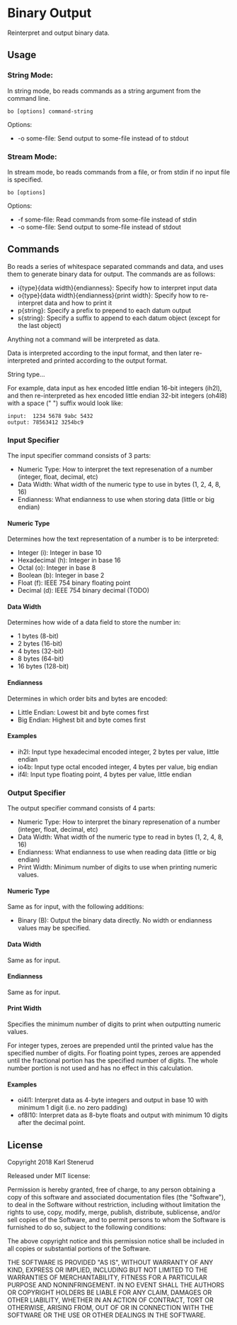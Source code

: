 Binary Output
=============

Reinterpret and output binary data.



Usage
-----

### String Mode:

In string mode, bo reads commands as a string argument from the command line.

    bo [options] command-string

Options:

  * -o some-file: Send output to some-file instead of to stdout


### Stream Mode:

In stream mode, bo reads commands from a file, or from stdin if no input file is specified.

    bo [options]

Options:

  * -f some-file: Read commands from some-file instead of stdin
  * -o some-file: Send output to some-file instead of stdout



Commands
--------

Bo reads a series of whitespace separated commands and data, and uses them to generate binary data for output. The commands are as follows:

  * i{type}{data width}{endianness}: Specify how to interpret input data
  * o{type}{data width}{endianness}{print width}: Specify how to re-interpret data and how to print it
  * p{string}: Specify a prefix to prepend to each datum output
  * s{string}: Specify a suffix to append to each datum object (except for the last object)

Anything not a command will be interpreted as data.

Data is interpreted according to the input format, and then later re-interpreted and printed according to the output format.

String type...

For example, data input as hex encoded little endian 16-bit integers (ih2l), and then re-interpreted as hex encoded little endian 32-bit integers (oh4l8) with a space (" ") suffix would look like:

    input:  1234 5678 9abc 5432
    output: 78563412 3254bc9


### Input Specifier

The input specifier command consists of 3 parts:

  * Numeric Type: How to interpret the text represenation of a number (integer, float, decimal, etc)
  * Data Width: What width of the numeric type to use in bytes (1, 2, 4, 8, 16)
  * Endianness: What endianness to use when storing data (little or big endian)

#### Numeric Type

Determines how the text representation of a number is to be interpreted:

  * Integer (i): Integer in base 10
  * Hexadecimal (h): Integer in base 16
  * Octal (o): Integer in base 8
  * Boolean (b): Integer in base 2
  * Float (f): IEEE 754 binary floating point
  * Decimal (d): IEEE 754 binary decimal (TODO)

#### Data Width

Determines how wide of a data field to store the number in:

  * 1 bytes (8-bit)
  * 2 bytes (16-bit)
  * 4 bytes (32-bit)
  * 8 bytes (64-bit)
  * 16 bytes (128-bit)

#### Endianness

Determines in which order bits and bytes are encoded:

  * Little Endian: Lowest bit and byte comes first
  * Big Endian: Highest bit and byte comes first

#### Examples

  * ih2l: Input type hexadecimal encoded integer, 2 bytes per value, little endian
  * io4b: Input type octal encoded integer, 4 bytes per value, big endian
  * if4l: Input type floating point, 4 bytes per value, little endian


### Output Specifier

The output specifier command consists of 4 parts:

  * Numeric Type: How to interpret the binary represenation of a number (integer, float, decimal, etc)
  * Data Width: What width of the numeric type to read in bytes (1, 2, 4, 8, 16)
  * Endianness: What endianness to use when reading data (little or big endian)
  * Print Width: Minimum number of digits to use when printing numeric values.

#### Numeric Type

Same as for input, with the following additions:

  * Binary (B): Output the binary data directly. No width or endianness values may be specified.

#### Data Width

Same as for input.

#### Endianness

Same as for input.

#### Print Width

Specifies the minimum number of digits to print when outputting numeric values.

For integer types, zeroes are prepended until the printed value has the specified number of digits.
For floating point types, zeroes are appended until the fractional portion has the specified number of digits. The whole number portion is not used and has no effect in this calculation.

#### Examples

  * oi4l1: Interpret data as 4-byte integers and output in base 10 with minimum 1 digit (i.e. no zero padding)
  * of8l10: Interpret data as 8-byte floats and output with minimum 10 digits after the decimal point.




License
-------

Copyright 2018 Karl Stenerud

Released under MIT license:

Permission is hereby granted, free of charge, to any person obtaining a copy of this software and associated documentation files (the "Software"), to deal in the Software without restriction, including without limitation the rights to use, copy, modify, merge, publish, distribute, sublicense, and/or sell copies of the Software, and to permit persons to whom the Software is furnished to do so, subject to the following conditions:

The above copyright notice and this permission notice shall be included in all copies or substantial portions of the Software.

THE SOFTWARE IS PROVIDED "AS IS", WITHOUT WARRANTY OF ANY KIND, EXPRESS OR IMPLIED, INCLUDING BUT NOT LIMITED TO THE WARRANTIES OF MERCHANTABILITY, FITNESS FOR A PARTICULAR PURPOSE AND NONINFRINGEMENT. IN NO EVENT SHALL THE AUTHORS OR COPYRIGHT HOLDERS BE LIABLE FOR ANY CLAIM, DAMAGES OR OTHER LIABILITY, WHETHER IN AN ACTION OF CONTRACT, TORT OR OTHERWISE, ARISING FROM, OUT OF OR IN CONNECTION WITH THE SOFTWARE OR THE USE OR OTHER DEALINGS IN THE SOFTWARE.
